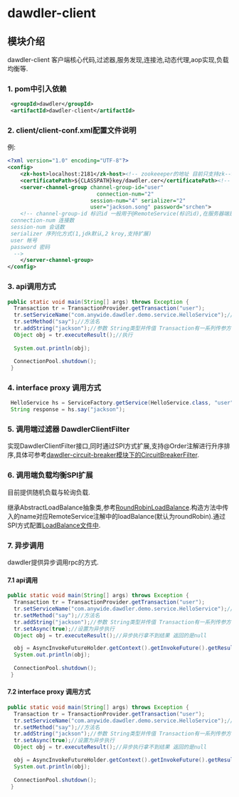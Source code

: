 # dawdler-client

## 模块介绍

dawdler-client 客户端核心代码,过滤器,服务发现,连接池,动态代理,aop实现,负载均衡等.

### 1. pom中引入依赖

```xml
 <groupId>dawdler</groupId>
 <artifactId>dawdler-client</artifactId>
```

### 2. client/client-conf.xml配置文件说明

例:

```xml
<?xml version="1.0" encoding="UTF-8"?>
<config>
    <zk-host>localhost:2181</zk-host><!-- zookeeeper的地址 目前只支持zk-->
    <certificatePath>${CLASSPATH}key/dawdler.cer</certificatePath><!-- 身份验证 公钥路径 -->
    <server-channel-group channel-group-id="user"
                            connection-num="2"
                          session-num="4" serializer="2"
                          user="jackson.song" password="srchen">
    <!-- channel-group-id 标识id 一般用于@RemoteService(标识id),在服务器端是dawdler下deploys下部署的项目名称.
 connection-num 连接数
 session-num 会话数
 serializer 序列化方式(1,jdk默认,2 kroy,支持扩展)
 user 帐号
 password 密码
  -->
    </server-channel-group>
</config>
```

### 3. api调用方式

```java
public static void main(String[] args) throws Exception {
  Transaction tr = TransactionProvider.getTransaction("user");
  tr.setServiceName("com.anywide.dawdler.demo.service.HelloService");//接口全名
  tr.setMethod("say");//方法名
  tr.addString("jackson");//参数 String类型并传值 Transaction有一系列传参方法 具体查看Transaction
  Object obj = tr.executeResult();//执行
  
  System.out.println(obj);
  
  ConnectionPool.shutdown(); 
 }
```

### 4. interface proxy 调用方式

```java
 HelloService hs = ServiceFactory.getService(HelloService.class, "user");
 String response = hs.say("jackson");
```

### 5. 调用端过滤器 DawdlerClientFilter

实现DawdlerClientFilter接口,同时通过SPI方式扩展,支持@Order注解进行升序排序,具体可参考[dawdler-circuit-breaker模块下的CircuitBreakerFilter](../dawdler-circuit-breaker/src/main/java/com/anywide/dawdler/breaker/filter/CircuitBreakerFilter.java).

### 6. 调用端负载均衡SPI扩展

目前提供随机负载与轮询负载.

继承AbstractLoadBalance抽象类,参考[RoundRobinLoadBalance](src/main/java/com/anywide/dawdler/client/cluster/impl/RoundRobinLoadBalance.java).构造方法中传入的name对应RemoteService注解中的loadBalance(默认为roundRobin).通过SPI方式配置[LoadBalance文件中](src/main/resources/META-INF/services/com.anywide.dawdler.client.cluster.LoadBalance).

### 7. 异步调用

dawdler提供异步调用rpc的方式.

#### 7.1 api调用

```java
public static void main(String[] args) throws Exception {
  Transaction tr = TransactionProvider.getTransaction("user");
  tr.setServiceName("com.anywide.dawdler.demo.service.HelloService");//接口全名
  tr.setMethod("say");//方法名
  tr.addString("jackson");//参数 String类型并传值 Transaction有一系列传参方法 具体查看Transaction
  tr.setAsync(true);//设置为异步执行
  Object obj = tr.executeResult();//异步执行拿不到结果 返回的是null

  obj = AsyncInvokeFutureHolder.getContext().getInvokeFuture().getResult();//获取异步执行结果
  System.out.println(obj);
  
  ConnectionPool.shutdown(); 
 }
```

#### 7.2 interface proxy 调用方式

```java
public static void main(String[] args) throws Exception {
  Transaction tr = TransactionProvider.getTransaction("user");
  tr.setServiceName("com.anywide.dawdler.demo.service.HelloService");//接口全名
  tr.setMethod("say");//方法名
  tr.addString("jackson");//参数 String类型并传值 Transaction有一系列传参方法 具体查看Transaction
  tr.setAsync(true);//设置为异步执行
  Object obj = tr.executeResult();//异步执行拿不到结果 返回的是null

  obj = AsyncInvokeFutureHolder.getContext().getInvokeFuture().getResult();//获取异步执行结果
  System.out.println(obj);
  
  ConnectionPool.shutdown(); 
 }
```
